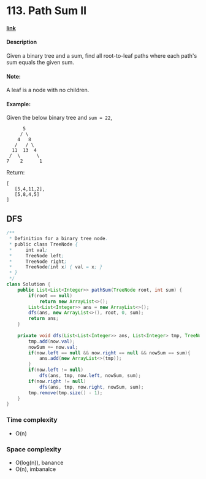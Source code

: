 # 113. Path Sum II

#### [link](https://leetcode.com/problems/path-sum/) 

#### Description
Given a binary tree and a sum, find all root-to-leaf paths where each path's sum equals the given sum.

#### Note: 
A leaf is a node with no children.


#### Example:
Given the below binary tree and `sum = 22`,
```
      5
     / \
    4   8
   /   / \
  11  13  4
 /  \      \
7    2      1
```
Return:
```
[
   [5,4,11,2],
   [5,8,4,5]
]
```

## DFS
```java
/**
 * Definition for a binary tree node.
 * public class TreeNode {
 *     int val;
 *     TreeNode left;
 *     TreeNode right;
 *     TreeNode(int x) { val = x; }
 * }
 */
class Solution {
    public List<List<Integer>> pathSum(TreeNode root, int sum) {
        if(root == null)
            return new ArrayList<>();
        List<List<Integer>> ans = new ArrayList<>();
        dfs(ans, new ArrayList<>(), root, 0, sum);
        return ans;
    }
    
    private void dfs(List<List<Integer>> ans, List<Integer> tmp, TreeNode now, int nowSum, int sum){
        tmp.add(now.val);
        nowSum += now.val;
        if(now.left == null && now.right == null && nowSum == sum){
            ans.add(new ArrayList<>(tmp));
        }
        if(now.left != null)
            dfs(ans, tmp, now.left, nowSum, sum);
        if(now.right != null)
            dfs(ans, tmp, now.right, nowSum, sum);
        tmp.remove(tmp.size() - 1);
    }
}
```
### Time complexity
* O(n)
### Space complexity
* O(log(n)), banance
* O(n), imbanalce